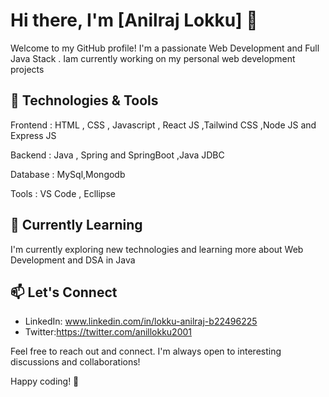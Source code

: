 # Hi there, I'm [Anilraj Lokku] 👋
Welcome to my GitHub profile! I'm a passionate Web Development and Full   Java Stack . Iam  currently working on my personal web development projects 

## 🔧 Technologies & Tools

Frontend : HTML , CSS , Javascript , React JS ,Tailwind CSS ,Node JS and Express JS

Backend : Java , Spring and SpringBoot ,Java JDBC

Database : MySql,Mongodb

Tools : VS Code , Ecllipse

## 🌱 Currently Learning

I'm currently exploring new technologies and learning more about Web Development and DSA in Java

## 📫 Let's Connect

- LinkedIn: www.linkedin.com/in/lokku-anilraj-b22496225
- Twitter:https://twitter.com/anillokku2001


Feel free to reach out and connect. I'm always open to interesting discussions and collaborations!

Happy coding! 🚀
